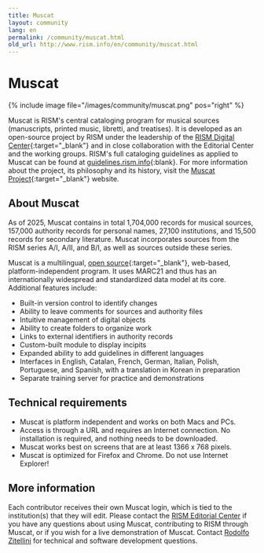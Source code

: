 ```yaml
---
title: Muscat
layout: community
lang: en
permalink: /community/muscat.html
old_url: http://www.rism.info/en/community/muscat.html
---
```


# Muscat

{% include image file="/images/community/muscat.png" pos="right" %}

Muscat is RISM's central cataloging program for musical sources (manuscripts, printed music, libretti, and treatises). It is developed as an open-source project by RISM under the leadership of the [RISM Digital Center](https://rism.digital){:target="_blank"} and in close collaboration with the Editorial Center and the working groups. RISM's full cataloging guidelines as applied to Muscat can be found at [guidelines.rism.info](https://guidelines.rism.info){:blank}. For more information about the project, its philosophy and its history, visit the [Muscat Project](http://muscat-project.org/history.html){:target="_blank"} website.

## About Muscat

As of 2025, Muscat contains in total 1,704,000 records for musical sources, 157,000 authority records for personal names, 27,100 institutions, and 15,500 records for secondary literature. Muscat incorporates sources from the RISM series A/I, A/II, and B/I, as well as sources outside these series.

Muscat is a multilingual, [open source](https://github.com/rism-ch/muscat){:target="_blank"}, web-based, platform-independent program. It uses MARC21 and thus has an internationally widespread and standardized data model at its core. Additional features include:
* Built-in version control to identify changes
* Ability to leave comments for sources and authority files
* Intuitive management of digital objects
* Ability to create folders to organize work
* Links to external identifiers in authority records
* Custom-built module to display incipits
* Expanded ability to add guidelines in different languages
* Interfaces in English, Catalan, French, German, Italian, Polish, Portuguese, and Spanish, with a translation in Korean in preparation
* Separate training server for practice and demonstrations


## Technical requirements

* Muscat is platform independent and works on both Macs and PCs.
* Access is through a URL and requires an Internet connection. No installation is required, and nothing needs to be downloaded.
* Muscat works best on screens that are at least 1366 x 768 pixels.
* Muscat is optimized for Firefox and Chrome. Do not use Internet Explorer!


## More information
Each contributor receives their own Muscat login, which is tied to the institution(s) that they will edit. Please contact the [RISM Editorial Center](mailto:contact@rism.info) if you have any questions about using Muscat, contributing to RISM through Muscat, or if you wish for a live demonstration of Muscat. Contact [Rodolfo Zitellini](mailto:rodolfo.zitellini@rism.digital) for technical and software development questions.
